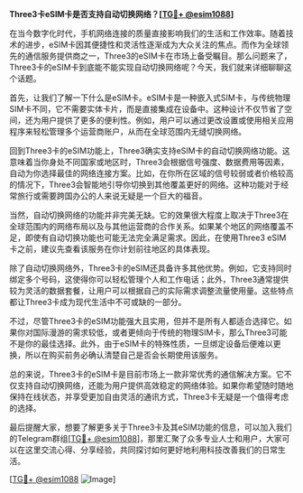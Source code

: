**Three3卡eSIM卡是否支持自动切换网络？[[TG💪+ @esim1088](https://t.me/s/esim1088)]**

在当今数字化时代，手机网络连接的质量直接影响我们的生活和工作效率。随着技术的进步，eSIM卡因其便捷性和灵活性逐渐成为大众关注的焦点。而作为全球领先的通信服务提供商之一，Three3的eSIM卡在市场上备受瞩目。那么问题来了，Three3卡的eSIM卡到底能不能实现自动切换网络呢？今天，我们就来详细聊聊这个话题。

首先，让我们了解一下什么是eSIM卡。eSIM卡是一种嵌入式SIM卡，与传统物理SIM卡不同，它不需要实体卡片，而是直接集成在设备中。这种设计不仅节省了空间，还为用户提供了更多的便利性。例如，用户可以通过更改设置或使用相关应用程序来轻松管理多个运营商账户，从而在全球范围内无缝切换网络。

回到Three3卡的eSIM功能上，Three3确实支持eSIM卡的自动切换网络功能。这意味着当你身处不同国家或地区时，Three3会根据信号强度、数据费用等因素，自动为你选择最佳的网络连接方案。比如，在你所在区域的信号较弱或者价格较高的情况下，Three3会智能地引导你切换到其他覆盖更好的网络。这种功能对于经常旅行或需要跨国办公的人来说无疑是一个巨大的福音。

当然，自动切换网络的功能并非完美无缺。它的效果很大程度上取决于Three3在全球范围内的网络布局以及与其他运营商的合作关系。如果某个地区的网络覆盖不足，即使有自动切换功能也可能无法完全满足需求。因此，在使用Three3 eSIM卡之前，建议先查看该服务在你计划前往地区的具体表现。

除了自动切换网络外，Three3卡的eSIM还具备许多其他优势。例如，它支持同时绑定多个号码，这使得你可以轻松管理个人和工作电话；此外，Three3通常提供较为灵活的数据套餐，让用户可以根据自己的实际需求调整流量使用量。这些特点都让Three3卡成为现代生活中不可或缺的一部分。

不过，尽管Three3卡的eSIM功能强大且实用，但并不是所有人都适合选择它。如果你对国际漫游的需求较低，或者更倾向于传统的物理SIM卡，那么Three3可能不是你的最佳选择。此外，由于eSIM卡的特殊性质，一旦绑定设备后便难以更换，所以在购买前务必确认清楚自己是否会长期使用该服务。

总的来说，Three3卡的eSIM卡是目前市场上一款非常优秀的通信解决方案。它不仅支持自动切换网络，还能为用户提供高效稳定的网络体验。如果你希望随时随地保持在线状态，并享受更加自由灵活的通讯方式，Three3卡无疑是一个值得考虑的选择。

最后提醒大家，想要了解更多关于Three3卡及其eSIM功能的信息，可以加入我们的Telegram群组[[TG💪+ @esim1088](https://t.me/s/esim1088)]，那里汇聚了众多专业人士和用户，大家可以在这里交流心得、分享经验，共同探讨如何更好地利用科技改善我们的日常生活。

[[TG💪+ @esim1088](https://t.me/s/esim1088) ![Image](https://i.postimg.cc/4NQfJmqS/Snipaste-2025-05-13-00-14-12.png)]